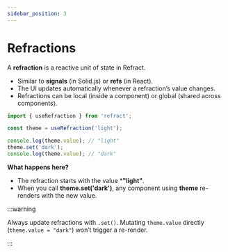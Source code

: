 ```yaml
---
sidebar_position: 3
---
```


# Refractions

A **refraction** is a reactive unit of state in Refract.

- Similar to **signals** (in Solid.js) or **refs** (in React).
- The UI updates automatically whenever a refraction’s value changes.
- Refractions can be local (inside a component) or global (shared across components).

```js
import { useRefraction } from 'refract';

const theme = useRefraction('light');

console.log(theme.value); // "light"
theme.set('dark');
console.log(theme.value); // "dark"

```
**What happens here?**
- The refraction starts with the value ***"light"**.
- When you call **theme.set('dark')**, any component using **theme** re-renders with the new value.

:::warning

Always update refractions with `.set()`. Mutating `theme.value` directly (`theme.value = "dark"`) won’t trigger a re-render.

:::